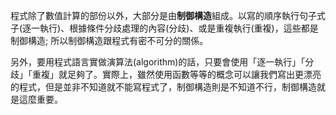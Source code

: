 程式除了數值計算的部份以外，大部分是由**制御構造**組成。以寫的順序執行句子式子(逐一執行)、根據條件分歧處理的內容(分歧)、或是重複執行(重複)，這些都是制御構造; 所以制御構造跟程式有密不可分的關係。

另外，要用程式語言實做演算法(algorithm)的話，只要會使用「逐一執行」「分歧」「重複」就足夠了。實際上，雖然使用函數等等的概念可以讓我們寫出更漂亮的程式，但是並非不知道就不能寫程式了，制御構造則是不知道不行，制御構造就是這麼重要。